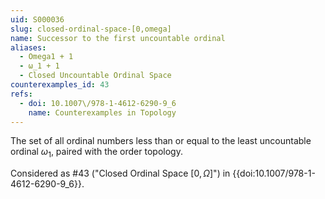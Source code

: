 ```yaml
---
uid: S000036
slug: closed-ordinal-space-[0,omega]
name: Successor to the first uncountable ordinal
aliases:
  - Omega1 + 1
  - ω_1 + 1
  - Closed Uncountable Ordinal Space
counterexamples_id: 43
refs:
  - doi: 10.1007\/978-1-4612-6290-9_6
    name: Counterexamples in Topology
---
```

The set of all ordinal numbers less than or equal to
the least uncountable ordinal $\omega_1$, paired with the order topology.

Considered as #43 ("Closed Ordinal Space $[0,\Omega]$")
in {{doi:10.1007\/978-1-4612-6290-9_6}}.
